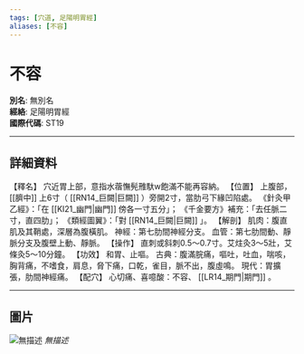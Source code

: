 ```yaml
---
tags: [穴道, 足陽明胃經]
aliases: [不容]
---
```


# 不容

**別名**: 無別名  
**經絡**: 足陽明胃經  
**國際代碼**: ST19  

---

## 詳細資料
【釋名】
穴近胃上部，意指水蓿憮髡雃馱w飽滿不能再容納。
【位置】
上腹部， [[臍中]] 上6寸（ [[RN14_巨闕|巨闕]] ）旁開2寸，當肋弓下緣凹陷處。
《針灸甲乙經》：「在 [[KI21_幽門|幽門]] 傍各一寸五分」；
《千金要方》補充：「去任脈二寸，直四肋」；
《類經圖翼》：「對 [[RN14_巨闕|巨闕]] 」。
【解剖】
肌肉：腹直肌及其鞘處，深層為腹橫肌。
神經：第七肋間神經分支。
血管：第七肋間動、靜脈分支及腹壁上動、靜脈。
【操作】
直刺或斜刺0.5～0.7寸。艾炷灸3～5壯，艾條灸5～10分鐘。
【功效】
和胃、止嘔。
古典：腹滿脘痛，嘔吐，吐血，喘咳，胸背痛，不嗜食，肩息，脅下痛，口乾，雀目，脈不出，腹虛鳴。
現代：胃擴張，肋間神經痛。
【配穴】
心切痛、喜噫酸：不容、 [[LR14_期門|期門]] 。

---

## 圖片
![無描述](https://yibian.hopto.org/pic/shu16/139.gif)
_無描述_

